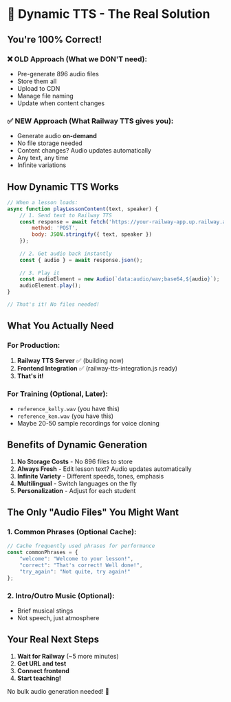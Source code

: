 # 🎯 Dynamic TTS - The Real Solution

## You're 100% Correct!

### ❌ OLD Approach (What we DON'T need):
- Pre-generate 896 audio files
- Store them all
- Upload to CDN
- Manage file naming
- Update when content changes

### ✅ NEW Approach (What Railway TTS gives you):
- Generate audio **on-demand**
- No file storage needed
- Content changes? Audio updates automatically
- Any text, any time
- Infinite variations

## How Dynamic TTS Works

```javascript
// When a lesson loads:
async function playLessonContent(text, speaker) {
    // 1. Send text to Railway TTS
    const response = await fetch('https://your-railway-app.up.railway.app/api/tts', {
        method: 'POST',
        body: JSON.stringify({ text, speaker })
    });
    
    // 2. Get audio back instantly
    const { audio } = await response.json();
    
    // 3. Play it
    const audioElement = new Audio(`data:audio/wav;base64,${audio}`);
    audioElement.play();
}

// That's it! No files needed!
```

## What You Actually Need

### For Production:
1. **Railway TTS Server** ✅ (building now)
2. **Frontend Integration** ✅ (railway-tts-integration.js ready)
3. **That's it!**

### For Training (Optional, Later):
- `reference_kelly.wav` (you have this)
- `reference_ken.wav` (you have this)
- Maybe 20-50 sample recordings for voice cloning

## Benefits of Dynamic Generation

1. **No Storage Costs** - No 896 files to store
2. **Always Fresh** - Edit lesson text? Audio updates automatically
3. **Infinite Variety** - Different speeds, tones, emphasis
4. **Multilingual** - Switch languages on the fly
5. **Personalization** - Adjust for each student

## The Only "Audio Files" You Might Want

### 1. Common Phrases (Optional Cache):
```javascript
// Cache frequently used phrases for performance
const commonPhrases = {
    "welcome": "Welcome to your lesson!",
    "correct": "That's correct! Well done!",
    "try_again": "Not quite, try again!"
};
```

### 2. Intro/Outro Music (Optional):
- Brief musical stings
- Not speech, just atmosphere

## Your Real Next Steps

1. **Wait for Railway** (~5 more minutes)
2. **Get URL and test**
3. **Connect frontend**
4. **Start teaching!**

No bulk audio generation needed! 🎉
